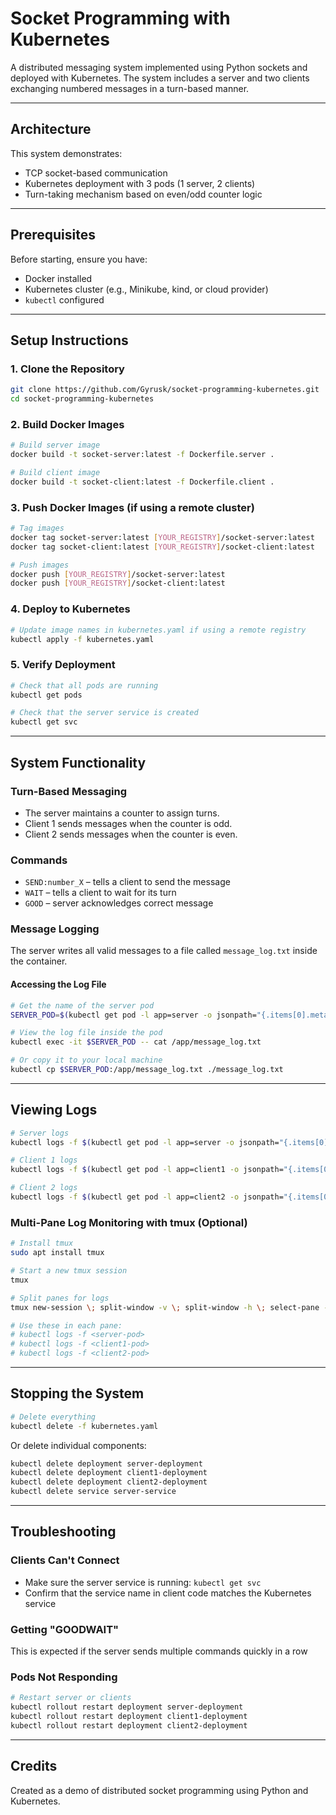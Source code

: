 # Socket Programming with Kubernetes

A distributed messaging system implemented using Python sockets and deployed with Kubernetes. The system includes a server and two clients exchanging numbered messages in a turn-based manner.

---

## Architecture

This system demonstrates:
- TCP socket-based communication
- Kubernetes deployment with 3 pods (1 server, 2 clients)
- Turn-taking mechanism based on even/odd counter logic

---

## Prerequisites

Before starting, ensure you have:
- Docker installed
- Kubernetes cluster (e.g., Minikube, kind, or cloud provider)
- `kubectl` configured

---

## Setup Instructions

### 1. Clone the Repository

```bash
git clone https://github.com/Gyrusk/socket-programming-kubernetes.git
cd socket-programming-kubernetes
```

### 2. Build Docker Images

```bash
# Build server image
docker build -t socket-server:latest -f Dockerfile.server .

# Build client image
docker build -t socket-client:latest -f Dockerfile.client .
```

### 3. Push Docker Images (if using a remote cluster)

```bash
# Tag images
docker tag socket-server:latest [YOUR_REGISTRY]/socket-server:latest
docker tag socket-client:latest [YOUR_REGISTRY]/socket-client:latest

# Push images
docker push [YOUR_REGISTRY]/socket-server:latest
docker push [YOUR_REGISTRY]/socket-client:latest
```

### 4. Deploy to Kubernetes

```bash
# Update image names in kubernetes.yaml if using a remote registry
kubectl apply -f kubernetes.yaml
```

### 5. Verify Deployment

```bash
# Check that all pods are running
kubectl get pods

# Check that the server service is created
kubectl get svc
```

---

## System Functionality

### Turn-Based Messaging
- The server maintains a counter to assign turns.
- Client 1 sends messages when the counter is odd.
- Client 2 sends messages when the counter is even.

### Commands
- `SEND:number_X` – tells a client to send the message
- `WAIT` – tells a client to wait for its turn
- `GOOD` – server acknowledges correct message

### Message Logging
The server writes all valid messages to a file called `message_log.txt` inside the container.

#### Accessing the Log File

```bash
# Get the name of the server pod
SERVER_POD=$(kubectl get pod -l app=server -o jsonpath="{.items[0].metadata.name}")

# View the log file inside the pod
kubectl exec -it $SERVER_POD -- cat /app/message_log.txt

# Or copy it to your local machine
kubectl cp $SERVER_POD:/app/message_log.txt ./message_log.txt
```

---

## Viewing Logs

```bash
# Server logs
kubectl logs -f $(kubectl get pod -l app=server -o jsonpath="{.items[0].metadata.name}")

# Client 1 logs
kubectl logs -f $(kubectl get pod -l app=client1 -o jsonpath="{.items[0].metadata.name}")

# Client 2 logs
kubectl logs -f $(kubectl get pod -l app=client2 -o jsonpath="{.items[0].metadata.name}")
```

### Multi-Pane Log Monitoring with tmux (Optional)

```bash
# Install tmux
sudo apt install tmux

# Start a new tmux session
tmux

# Split panes for logs
tmux new-session \; split-window -v \; split-window -h \; select-pane -t 0

# Use these in each pane:
# kubectl logs -f <server-pod>
# kubectl logs -f <client1-pod>
# kubectl logs -f <client2-pod>
```

---

## Stopping the System

```bash
# Delete everything
kubectl delete -f kubernetes.yaml
```

Or delete individual components:

```bash
kubectl delete deployment server-deployment
kubectl delete deployment client1-deployment
kubectl delete deployment client2-deployment
kubectl delete service server-service
```

---

## Troubleshooting

### Clients Can't Connect
- Make sure the server service is running: `kubectl get svc`
- Confirm that the service name in client code matches the Kubernetes service

### Getting "GOODWAIT"
This is expected if the server sends multiple commands quickly in a row

### Pods Not Responding

```bash
# Restart server or clients
kubectl rollout restart deployment server-deployment
kubectl rollout restart deployment client1-deployment
kubectl rollout restart deployment client2-deployment
```

---

## Credits
Created as a demo of distributed socket programming using Python and Kubernetes.

